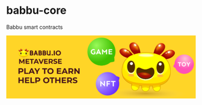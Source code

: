 # babbu-core
Babbu smart contracts
</p><img src="docs/Banner.png" align="center" title="Babbu logo">
